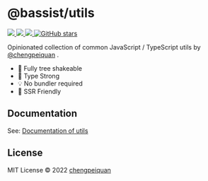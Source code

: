 # @bassist/utils

<p>
  <a href='https://www.npmjs.com/package/@bassist/utils'>
    <img src="https://img.shields.io/npm/v/@bassist/utils?color=f43f5e&label=npm" />
  </a>
  <a href="https://www.npmjs.com/package/@bassist/utils" target="__blank">
    <img src="https://img.shields.io/npm/dm/@bassist/utils?color=f43f5e&label=" />
  </a>
  <a href="https://paka.dev/npm/@bassist/utils" target="__blank">
    <img src="https://img.shields.io/static/v1?label=&message=docs%20%26%20demos&color=f43f5e" />
  </a>
  <a href="https://github.com/chengpeiquan/bassist" target="__blank">
    <img alt="GitHub stars" src="https://img.shields.io/github/stars/chengpeiquan/bassist?style=social" />
  </a>
</p>

Opinionated collection of common JavaScript / TypeScript utils by [@chengpeiquan](https://github.com/chengpeiquan) .

- 🌳 Fully tree shakeable
- 💪 Type Strong
- 💡 No bundler required
- 🦄 SSR Friendly

## Documentation

See: [Documentation of utils](https://paka.dev/npm/@bassist/utils)

## License

MIT License © 2022 [chengpeiquan](https://github.com/chengpeiquan)
